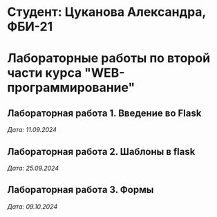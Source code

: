 # Студент: Цуканова Александра, ФБИ-21

# Лабораторные работы по второй части курса "WEB-программирование"

## Лабораторная работа 1. Введение во Flask

*Дата: 11.09.2024*

## Лабораторная работа 2. Шаблоны в flask

*Дата: 25.09.2024*

## Лабораторная работа 3. Формы

*Дата: 09.10.2024*
